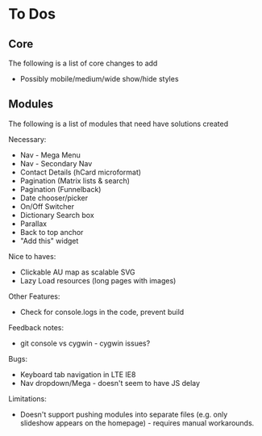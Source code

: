 # To Dos

## Core

The following is a list of core changes to add

* Possibly mobile/medium/wide show/hide styles

## Modules

The following is a list of modules that need have solutions created

Necessary:
* Nav - Mega Menu
* Nav - Secondary Nav
* Contact Details (hCard microformat)
* Pagination (Matrix lists & search)
* Pagination (Funnelback)
* Date chooser/picker
* On/Off Switcher
* Dictionary Search box
* Parallax
* Back to top anchor
* "Add this" widget

Nice to haves:
* Clickable AU map as scalable SVG
* Lazy Load resources (long pages with images)

Other Features:
* Check for console.logs in the code, prevent build

Feedback notes:
* git console vs cygwin - cygwin issues?

Bugs:
* Keyboard tab navigation in LTE IE8
* Nav dropdown/Mega - doesn't seem to have JS delay

Limitations:
* Doesn't support pushing modules into separate files (e.g. only slideshow appears on the homepage) - requires manual workarounds.